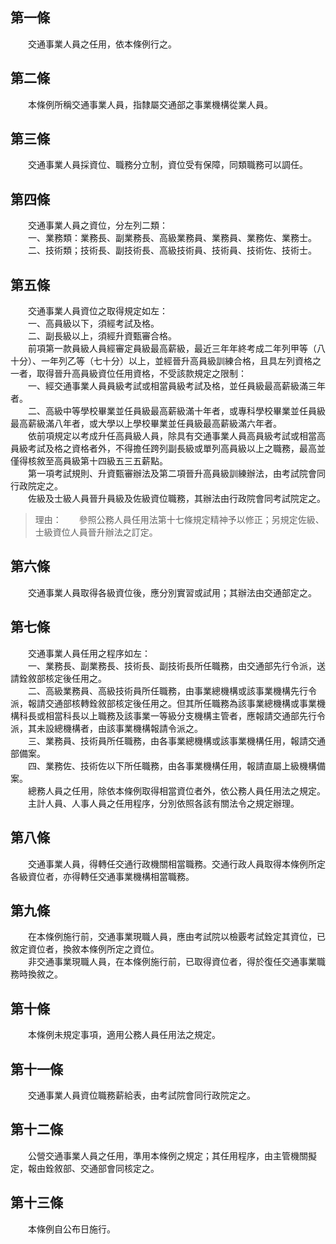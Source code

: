 第一條 
-------
　　交通事業人員之任用，依本條例行之。  


第二條 
-------
　　本條例所稱交通事業人員，指隸屬交通部之事業機構從業人員。  


第三條 
-------
　　交通事業人員採資位、職務分立制，資位受有保障，同類職務可以調任。  


第四條 
-------
　　交通事業人員之資位，分左列二類：  
　　一、業務類：業務長、副業務長、高級業務員、業務員、業務佐、業務士。  
　　二、技術類；技術長、副技術長、高級技術員、技術員、技術佐、技術士。  


第五條 
-------
　　交通事業人員資位之取得規定如左：  
　　一、高員級以下，須經考試及格。  
　　二、副長級以上，須經升資甄審合格。  
　　前項第一款員級人員經審定員級最高薪級，最近三年年終考成二年列甲等（八十分）、一年列乙等（七十分）以上，並經晉升高員級訓練合格，且具左列資格之一者，取得晉升高員級資位任用資格，不受該款規定之限制：  
　　一、經交通事業人員員級考試或相當員級考試及格，並任員級最高薪級滿三年者。  
　　二、高級中等學校畢業並任員級最高薪級滿十年者，或專科學校畢業並任員級最高薪級滿八年者，或大學以上學校畢業並任員級最高薪級滿六年者。  
　　依前項規定以考成升任高員級人員，除具有交通事業人員高員級考試或相當高員級考試及格之資格者外，不得擔任跨列副長級或單列高員級以上之職務，最高並僅得核敘至高員級第十四級五三五薪點。  
　　第一項考試規則、升資甄審辦法及第二項晉升高員級訓練辦法，由考試院會同行政院定之。  
　　佐級及士級人員晉升員級及佐級資位職務，其辦法由行政院會同考試院定之。  
> 理由：　　參照公務人員任用法第十七條規定精神予以修正；另規定佐級、士級資位人員晉升辦法之訂定。



第六條 
-------
　　交通事業人員取得各級資位後，應分別實習或試用；其辦法由交通部定之。  


第七條 
-------
　　交通事業人員任用之程序如左：  
　　一、業務長、副業務長、技術長、副技術長所任職務，由交通部先行令派，送請銓敘部核定後任用之。  
　　二、高級業務員、高級技術員所任職務，由事業總機構或該事業機構先行令派，報請交通部核轉銓敘部核定後任用之。但其所任職務為該事業總機構或事業機構科長或相當科長以上職務及該事業一等級分支機構主管者，應報請交通部先行令派，其未設總機構者，由該事業機構報請令派之。  
　　三、業務員、技術員所任職務，由各事業總機構或該事業機構任用，報請交通部備案。  
　　四、業務佐、技術佐以下所任職務，由各事業機構任用，報請直屬上級機構備案。  
　　總務人員之任用，除依本條例取得相當資位者外，依公務人員任用法之規定。  
　　主計人員、人事人員之任用程序，分別依照各該有關法令之規定辦理。  


第八條 
-------
　　交通事業人員，得轉任交通行政機關相當職務。交通行政人員取得本條例所定各級資位者，亦得轉任交通事業機構相當職務。  


第九條 
-------
　　在本條例施行前，交通事業現職人員，應由考試院以檢覈考試銓定其資位，已敘定資位者，換敘本條例所定之資位。  
　　非交通事業現職人員，在本條例施行前，已取得資位者，得於復任交通事業職務時換敘之。  


第十條 
-------
　　本條例未規定事項，適用公務人員任用法之規定。  


第十一條 
---------
　　交通事業人員資位職務薪給表，由考試院會同行政院定之。  


第十二條 
---------
　　公營交通事業人員之任用，準用本條例之規定；其任用程序，由主管機關擬定，報由銓敘部、交通部會同核定之。  


第十三條 
---------
　　本條例自公布日施行。
